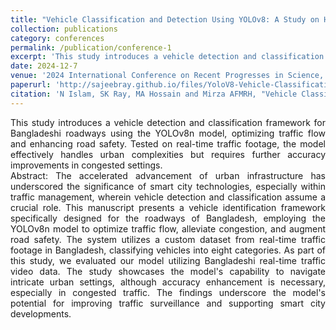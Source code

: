 ```yaml
---
title: "Vehicle Classification and Detection Using YOLOv8: A Study on Highway Traffic Analysis"
collection: publications
category: conferences
permalink: /publication/conference-1
excerpt: 'This study introduces a vehicle detection and classification framework for Bangladeshi roadways using the YOLOv8n model, optimizing traffic flow and enhancing road safety. Tested on real-time traffic footage, the model effectively handles urban complexities but requires further accuracy improvements in congested settings.'
date: 2024-12-7
venue: '2024 International Conference on Recent Progresses in Science, Engineering and Technology (ICRPSET), Rajshahi, Bangladesh'
paperurl: 'http://sajeebray.github.io/files/YoloV8-Vehicle-Classification-and-Detection.pdf' 
citation: 'N Islam, SK Ray, MA Hossain and Mirza AFMRH, "Vehicle Classification and Detection Using YOLOv8: A Study on Highway Traffic Analysis", 2024 International Conference on Recent Progresses in Science, Engineering and Technology (ICRPSET), Rajshahi, Bangladesh'
---
```


<div align="justify"> 
This study introduces a vehicle detection and classification framework for Bangladeshi roadways using the YOLOv8n model, optimizing traffic flow and enhancing road safety. Tested on real-time traffic footage, the model effectively handles urban complexities but requires further accuracy improvements in congested settings. 
<br>
Abstract: The accelerated advancement of urban infrastructure has underscored the significance of smart city technologies, especially within traffic management, wherein vehicle detection and classification assume a crucial role. This manuscript presents a vehicle identification framework specifically designed for the roadways of Bangladesh, employing the YOLOv8n model to optimize traffic flow, alleviate congestion, and augment road safety. The system utilizes a custom dataset from real-time traffic footage in Bangladesh, classifying vehicles into eight categories. As part of this study, we evaluated our model utilizing Bangladeshi real-time traffic video data. The study showcases the model's capability to navigate intricate urban settings, although accuracy enhancement is necessary, especially in congested traffic. The findings underscore the model's potential for improving traffic surveillance and supporting smart city developments.
</div>
